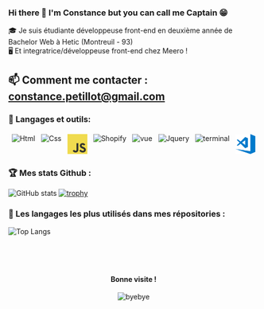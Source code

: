 ### Hi there 👋 I'm Constance but you can call me Captain 😁

🎓 Je suis étudiante développeuse front-end en deuxième année de Bachelor Web à Hetic (Montreuil - 93) <br>
🖥  Et integratrice/développeuse front-end chez Meero !


## 📫 Comment me contacter : constance.petillot@gmail.com



### 🧰  Langages et outils:
<p align="center">
<img src="https://cdn.pixabay.com/photo/2017/08/05/11/16/logo-2582748_1280.png" alt="Html" height="40" style="vertical-align:top; margin:4px">
<img src="https://cdn.pixabay.com/photo/2017/08/05/11/16/logo-2582747_960_720.png" alt="Css" height="40" style="vertical-align:top; margin:4px">
<img src="https://raw.githubusercontent.com/github/explore/80688e429a7d4ef2fca1e82350fe8e3517d3494d/topics/javascript/javascript.png" alt="Javascript" height="40" style="vertical-align:top; margin:4px">
<img src="https://encrypted-tbn0.gstatic.com/images?q=tbn%3AANd9GcSTAv1O4RtQe356O15NpKwPG-5KfDzoHGGgBg&usqp=CAU" alt="Shopify" height="40" style="vertical-align:top; margin:4px">
<img src="https://upload.wikimedia.org/wikipedia/commons/thumb/9/95/Vue.js_Logo_2.svg/1200px-Vue.js_Logo_2.svg.png" alt="vue" height="40" style="vertical-align:top; margin:4px">
<img src="https://www.icone-png.com/png/52/52460.png" alt="Jquery" height="40" style="vertical-align:top; margin:4px">
 <img src="https://upload.wikimedia.org/wikipedia/commons/b/b3/Terminalicon2.png" alt="terminal" height="40" style="vertical-align:top; margin:4px">
<img src="https://raw.githubusercontent.com/github/explore/80688e429a7d4ef2fca1e82350fe8e3517d3494d/topics/visual-studio-code/visual-studio-code.png" alt="VS Code" height="40" style="vertical-align:top; margin:4px">
</p>

### 🏆  Mes stats Github : 

<a align="center">![GitHub stats](https://github-readme-stats.vercel.app/api?username=ConstancePetillot&show_icons=true&theme=dracula)
</a>
<a align="center">[![trophy](https://github-profile-trophy.vercel.app/?username=ConstancePetillot&theme=dracula)](https://github.com/ConstancePetillot/github-profile-trophy)

</a>

### 💎  Les langages les plus utilisés dans mes répositories :
<a align="center">![Top Langs](https://github-readme-stats.vercel.app/api/top-langs/?username=ConstancePetillot&theme=dracula)
</a>

<br>
<br>
<br>

<p align="center"> <b> Bonne visite ! </b>
</p>
<p align="center">
<img src="https://media3.giphy.com/media/E4LWtyQ9KiToA/giphy.gif" alt="byebye" width= 30% style="vertical-align:top; margin:4px">
</p>

<!--
**cpetillot/cpetillot** is a ✨ _special_ ✨ repository because its `README.md` (this file) appears on your GitHub profile.

